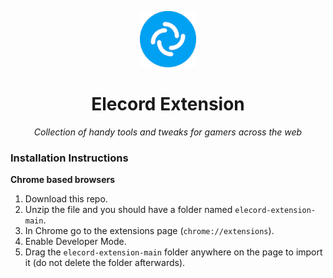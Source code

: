 <p align="center">
    <img src="https://github.com/elecordapp/elecord-extension/blob/main/icon.png" width="90" height="90"/>
</p>

<h1 align="center">Elecord Extension</h1>

<p align="center" style="font-style: italic">
Collection of handy tools and tweaks for gamers across the web
</p>

### Installation Instructions
**Chrome based browsers**
1. Download this repo.
1. Unzip the file and you should have a folder named `elecord-extension-main`.
1. In Chrome go to the extensions page (`chrome://extensions`).
1. Enable Developer Mode.
1. Drag the `elecord-extension-main` folder anywhere on the page to import it (do not delete the folder afterwards).
